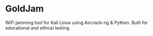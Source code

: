 # GoldJam
WiFi jamming tool for Kali Linux using Aircrack-ng &amp; Python. Built for educational and ethical testing.
